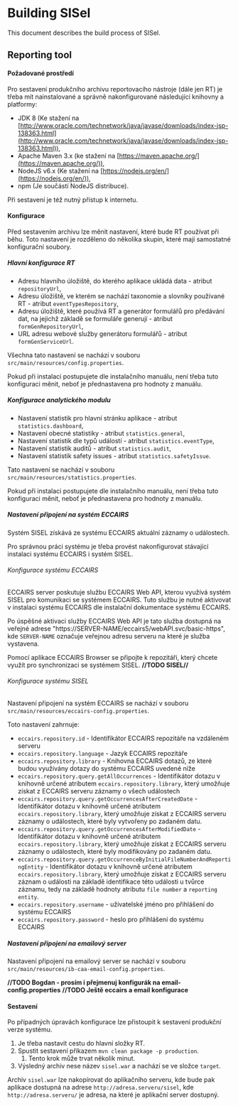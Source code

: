 # Building SISel

This document describes the build process of SISel.

## Reporting tool

#### Požadované prostředí

Pro sestavení produkčního archivu reportovacího nástroje (dále jen RT) je třeba mít nainstalované a správně nakonfigurované následující knihovny a platformy:

* JDK 8 (Ke stažení na [http://www.oracle.com/technetwork/java/javase/downloads/index-jsp-138363.html](http://www.oracle.com/technetwork/java/javase/downloads/index-jsp-138363.html)),
* Apache Maven 3.x (ke stažení  na [https://maven.apache.org/](https://maven.apache.org/)),
* NodeJS v6.x (Ke stažení na [https://nodejs.org/en/](https://nodejs.org/en/)),
* npm (Je součástí NodeJS distribuce).

Při sestavení je též nutný přístup k internetu.


#### Konfigurace

Před sestavením archivu lze měnit nastavení, které bude RT používat při běhu. Toto nastavení je rozděleno do několika
skupin, které mají samostatné konfigurační soubory.

##### Hlavní konfigurace RT

* Adresu hlavního úložiště, do kterého aplikace ukládá data - atribut `repositoryUrl`,
* Adresu úložiště, ve kterém se nachází taxonomie a slovníky používané RT - atribut `eventTypesRepository`,
* Adresu úložiště, které používá RT a generátor formulářů pro předávání dat, na jejichž základě se formuláře generují - atribut `formGenRepositoryUrl`,
* URL adresu webové služby generátoru formulářů - atribut `formGenServiceUrl`.

Všechna tato nastavení se nachází v souboru `src/main/resources/config.properties`.

Pokud při instalaci postupujete dle instalačního manuálu, není třeba tuto konfiguraci měnit, neboť je přednastavena pro hodnoty z manuálu.

##### Konfigurace analytického modulu

* Nastavení statistik pro hlavní stránku aplikace - atribut `statistics.dashboard`,
* Nastavení obecné statistiky - atribut `statistics.general`,
* Nastavení statistik dle typů událostí - atribut `statistics.eventType`,
* Nastavení statistik auditů - atribut `statistics.audit`,
* Nastavení statistik safety issues - atribut `statistics.safetyIssue`.

Tato nastavení se nachází v souboru `src/main/resources/statistics.properties`.

Pokud při instalaci postupujete dle instalačního manuálu, není třeba tuto konfiguraci měnit, neboť je přednastavena pro hodnoty z manuálu.

##### Nastavení připojení na systém ECCAIRS

Systém SISEL získává ze systému ECCAIRS aktuální záznamy o událostech.
 
Pro správnou práci systému je třeba provést nakonfigurovat stávající instalaci systému ECCAIRS i systém SISEL.

###### Konfigurace systému ECCAIRS

ECCAIRS server poskutuje službu ECCAIRS Web API, kterou využívá systém SISEL pro komunikaci se systémem ECCAIRS. Tuto službu je nutné aktivovat v instalaci systému ECCAIRS dle instalační dokumentace systému ECCAIRS.

Po úspěšné aktivaci služby ECCAIRS Web API je tato služba dostupná na veřejné adrese "https://SERVER-NAME/eccairs5/webAPI.svc/basic-https", kde `SERVER-NAME`
označuje veřejnou adresu serveru na které je služba vystavena.

Pomocí aplikace ECCAIRS Browser se připojte k repozitáři, který chcete využít pro synchronizaci se systémem SISEL. 
__//TODO SISEL//__

###### Konfigurace systému SISEL

Nastavení připojení na systém ECCAIRS se nachází v souboru `src/main/resources/eccairs-config.properties`.

Toto nastavení zahrnuje:
* `eccairs.repository.id` - Identifikátor ECCAIRS repozitáře na vzdáleném serveru
* `eccairs.repository.language` - Jazyk ECCAIRS repozitáře
* `eccairs.repository.library` - Knihovna ECCAIRS dotazů, ze které budou využívány dotazy do systému ECCAIRS uvedené níže
* `eccairs.repository.query.getAllOccurrences` - Identifikátor dotazu v knihovně určené atributem `eccairs.repository.library`, který umožňuje získat z ECCAIRS serveru záznamy o všech událostech
* `eccairs.repository.query.getOccurrencesAfterCreatedDate` - Identifikátor dotazu v knihovně určené atributem `eccairs.repository.library`, který umožňuje získat z ECCAIRS serveru záznamy o událostech, které byly vytvořeny po zadaném datu.
* `eccairs.repository.query.getOccurrencesAfterModifiedDate` - Identifikátor dotazu v knihovně určené atributem `eccairs.repository.library`, který umožňuje získat z ECCAIRS serveru záznamy o událostech, které byly modifikovány po zadaném datu.
* `eccairs.repository.query.getOccurrenceByInitialFileNumberAndReportingEntity` - Identifikátor dotazu v knihovně určené atributem `eccairs.repository.library`, který umožňuje získat z ECCAIRS serveru záznam o události na základě identifikace této události u tvůrce záznamu, tedy na základě hodnoty atributu `file number` a `reporting entity`.
* `eccairs.repository.username` - uživatelské jméno pro přihlášení do systému ECCAIRS
* `eccairs.repository.password` - heslo pro přihlášení do systému ECCAIRS

##### Nastavení připojení na emailový server

Nastavení připojení na emailový server se nachází v souboru `src/main/resources/ib-caa-email-config.properties`.

__//TODO Bogdan - prosím i přejmenuj konfigurák na email-config.properties__ 
__//TODO Ještě eccairs a email konfigurace__

#### Sestavení

Po případných úpravách konfigurace lze přistoupit k sestavení produkční verze systému.

1. Je třeba nastavit cestu do hlavní složky RT.
2. Spustit sestavení příkazem `mvn clean package -p production`.
    1. Tento krok může trvat několik minut.
4. Výsledný archiv nese název `sisel.war` a nachází se ve složce `target`.

Archiv `sisel.war` lze nakopírovat do aplikačního serveru, kde bude pak aplikace dostupná na adrese `http://adresa.serveru/sisel`, 
kde `http://adresa.serveru/` je adresa, na které je aplikační server dostupný.